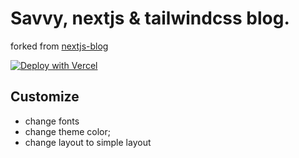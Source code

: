 # Savvy, nextjs & tailwindcss blog.

forked from [nextjs-blog](https://github.com/timlrx/tailwind-nextjs-starter-blog)

[![Deploy with Vercel](https://vercel.com/button)](https://vercel.com/new/git/external?repository-url=https://github.com/farlandliu/savvy.git)

## Customize

- change fonts
- change theme color;
- change layout to simple layout